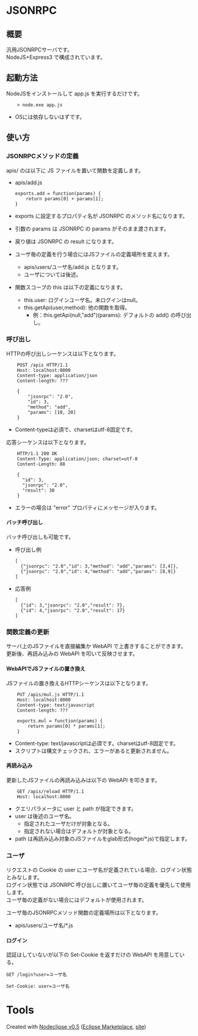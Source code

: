 # JSONRPC

## 概要

汎用JSONRPCサーバです。<br>
NodeJS+Express3 で構成されています。

## 起動方法

NodeJSをインストールして app.js を実行するだけです。

		> node.exe app.js

  * OSには依存しないはずです。

## 使い方

### JSONRPCメソッドの定義

apis/ のは以下に JS ファイルを置いて関数を定義します。

  * apis/add.js

		exports.add = function(params) {
			return params[0] + params[1];
		}

  * exports に設定するプロパティ名が JSONRPC のメソッド名になります。
  * 引数の params は JSONRPC の params がそのまま渡されます。
  * 戻り値は JSONRPC の result になります。
  * ユーザ毎の定義を行う場合にはJSファイルの定義場所を変えます。
    * apis/users/ユーザ名/add.js となります。
    * ユーザについては後述。
  * 関数スコープの this は以下の定義になります。
    * this.user: ログインユーザ名。未ログインはnull。
    * this.getApi(user,method): 他の関数を取得。
      * 例：this.getApi(null,"add")(params): デフォルトの add() の呼び出し。


### 呼び出し

HTTPの呼び出しシーケンスは以下となります。

		POST /apis HTTP/1.1
		Host: localhost:8000
		Content-type: application/json
		Content-length: ???

		{
			"jsonrpc": "2.0",
			"id": 3,
			"method": "add",
			"params": [10, 20]
		}

  * Content-typeは必須で、charsetはutf-8固定です。

応答シーケンスは以下となります。

		HTTP/1.1 200 OK
		Content-Type: application/json; charset=utf-8
		Content-Length: 88

		{
		  "id": 3,
		  "jsonrpc": "2.0",
		  "result": 30
		}

  * エラーの場合は "error" プロパティにメッセージが入ります。

#### バッチ呼び出し

バッチ呼び出しも可能です。

  * 呼び出し例

		[
		  {"jsonrpc": "2.0","id": 3,"method": "add","params": [3,4]},
		  {"jsonrpc": "2.0","id": 4,"method": "add","params": [8,9]}
		]

  * 応答例

		[
		  {"id": 3,"jsonrpc": "2.0","result": 7},
		  {"id": 4,"jsonrpc": "2.0","result": 17}
		]

### 関数定義の更新

サーバ上のJSファイルを直接編集か WebAPI で上書きすることができます。<br>
更新後、再読み込みの WebAPI を叩いて反映させます。

#### WebAPIでJSファイルの置き換え

JSファイルの置き換えるHTTPシーケンスは以下となります。

		PUT /apis/mul.js HTTP/1.1
		Host: localhost:8000
		Content-type: text/javascript
		Content-length: ???

		exports.mul = function(params) {
			return params[0] * params[1];
		}

  * Content-type: text/javascriptは必須です。charsetはutf-8固定です。
  * スクリプトは構文チェックされ、エラーがあると更新されません。

#### 再読み込み

更新したJSファイルの再読み込みは以下の WebAPI を叩きます。

		GET /apis/reload HTTP/1.1
		Host: localhost:8000

  * クエリパラメータに user と path が指定できます。
  * user は後述のユーザ名。
    * 指定されたユーザだけが対象となる。
    * 指定されない場合はデフォルトが対象となる。
  * path は再読み込み対象のJSファイルをglab形式(hoge/*.js)で指定します。

### ユーザ

リクエストの Cookie の user にユーザ名が定義されている場合、ログイン状態とみなします。<br>
ログイン状態では JSONRPC 呼び出しに置いてユーザ毎の定義を優先して使用します。<br>
ユーザ毎の定義がない場合にはデフォルトが使用されます。

ユーザ毎のJSONRPCメソッド関数の定義場所は以下となります。

  * apis/users/ユーザ名/*.js

#### ログイン

認証はしていないが以下の Set-Cookie を返すだけの WebAPI を用意している。

	GET /login?user=ユーザ名

	Set-Cookie: user=ユーザ名


# Tools

Created with [Nodeclipse v0.5](https://github.com/Nodeclipse/nodeclipse-1)
 ([Eclipse Marketplace](http://marketplace.eclipse.org/content/nodeclipse), [site](http://www.nodeclipse.org))

